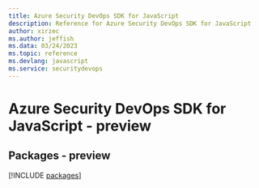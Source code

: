 ```yaml
---
title: Azure Security DevOps SDK for JavaScript
description: Reference for Azure Security DevOps SDK for JavaScript
author: xirzec
ms.author: jeffish
ms.data: 03/24/2023
ms.topic: reference
ms.devlang: javascript
ms.service: securitydevops
---
```

# Azure Security DevOps SDK for JavaScript - preview
## Packages - preview
[!INCLUDE [packages](security-devops-index.md)]